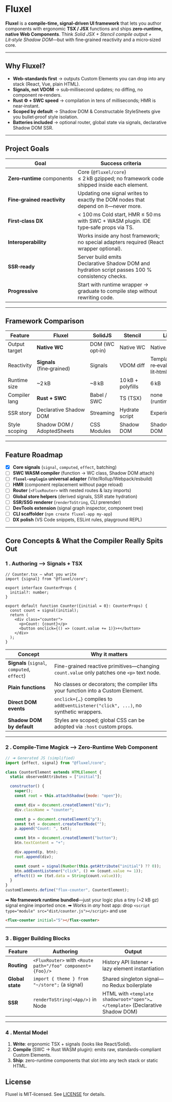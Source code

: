 # Fluxel

**Fluxel** is a **compile‑time, signal‑driven UI framework** that lets you author components with ergonomic **TSX / JSX** functions and ships **zero‑runtime, native Web Components**. Think _Solid JSX + Stencil compile output + Lit‑style Shadow DOM_—but with fine‑grained reactivity and a micro‑sized core.

---

## Why Fluxel?

- **Web‑standards first** → outputs Custom Elements you can drop into any stack (React, Vue, plain HTML).
- **Signals, not VDOM** → sub‑millisecond updates; no diffing, no component re‑renders.
- **Rust ⚙️ + SWC speed** → compilation in tens of milliseconds; HMR is near‑instant.
- **Scoped by default** → Shadow DOM & Constructable StyleSheets give you bullet‑proof style isolation.
- **Batteries included** → optional router, global state via signals, declarative Shadow DOM SSR.

---

## Project Goals

| Goal                        | Success criteria                                                                                |
| --------------------------- | ----------------------------------------------------------------------------------------------- |
| **Zero‑runtime** components | Core (`@fluxel/core`) ≤ 2 kB gzipped; no framework code shipped inside each element.            |
| **Fine‑grained reactivity** | Updating one signal writes to exactly the DOM nodes that depend on it—never more.               |
| **First‑class DX**          | < 100 ms Cold start, HMR ≤ 50 ms with SWC + WASM plugin. IDE type‑safe props via TS.            |
| **Interoperability**        | Works inside any host framework; no special adapters required (React wrapper optional).         |
| **SSR‑ready**               | Server build emits Declarative Shadow DOM and hydration script passes 100 % consistency checks. |
| **Progressive**             | Start with runtime wrapper → graduate to compile step without rewriting code.                   |

---

## Framework Comparison

| Feature       | **Fluxel**                 | SolidJS         | Stencil           | Lit                              | Svelte                        | React              |
| ------------- | -------------------------- | --------------- | ----------------- | -------------------------------- | ----------------------------- | ------------------ |
| Output target | **Native WC**              | DOM (WC opt‑in) | Native WC         | Native WC                        | DOM + optional custom‑element | DOM                |
| Reactivity    | **Signals** (fine‑grained) | Signals         | VDOM diff         | Template re‑eval + lit‑html diff | Compiler‑generated statements | Virtual DOM diff   |
| Runtime size  | \~2 kB                     | \~8 kB          | 10 kB + polyfills | 6 kB                             | 0 (compiled)                  | 30 kB              |
| Compiler lang | **Rust + SWC**             | Babel / SWC     | TS (TSX)          | none (runtime)                   | custom                        | Babel              |
| SSR story     | Declarative Shadow DOM     | Streaming       | Hydrate script    | Experimental                     | Hydrate                       | Hydrate            |
| Style scoping | Shadow DOM / AdoptedSheets | CSS Modules     | Shadow DOM        | Shadow DOM                       | Scoped CSS                    | CSS‑in‑JS / global |

---

## Feature Roadmap

- [x] **Core signals** (`signal`, `computed`, `effect`, batching)
- [ ] **SWC WASM compiler** (function → WC class, Shadow DOM attach)
- [ ] **`fluxel-unplugin` universal adapter** (Vite/Rollup/Webpack/esbuild)
- [ ] **HMR** (component replacement without page reload)
- [ ] **Router** (`<FluxRouter>` with nested routes & lazy imports)
- [ ] **Global store helpers** (derived signals, SSR state hydration)
- [ ] **SSR/SSG renderer** (`renderToString`, CLI prerender)
- [ ] **DevTools extension** (signal graph inspector, component tree)
- [ ] **CLI scaffolder** (`npm create fluxel-app my-app`)
- [ ] **DX polish** (VS Code snippets, ESLint rules, playground REPL)

---

## Core Concepts & What the Compiler Really Spits Out

### 1 . Authoring ⟶ Signals + TSX

```tsx
// Counter.tsx – what you write
import {signal} from "@fluxel/core";

export interface CounterProps {
  initial?: number;
}

export default function Counter({initial = 0}: CounterProps) {
  const count = signal(initial);
  return (
    <div class="counter">
      <p>Count: {count}</p>
      <button onclick={() => (count.value += 1)}>+</button>
    </div>
  );
}
```

| Concept                                      | Why it matters                                                                            |
| -------------------------------------------- | ----------------------------------------------------------------------------------------- |
| **Signals** (`signal`, `computed`, `effect`) | Fine-grained reactive primitives—changing `count.value` only patches one `<p>` text node. |
| **Plain functions**                          | No classes or decorators; the compiler lifts your function into a Custom Element.         |
| **Direct DOM events**                        | `onclick={…}` compiles to `addEventListener("click", ...)`, no synthetic wrappers.        |
| **Shadow DOM by default**                    | Styles are scoped; global CSS can be adopted via `:host` custom props.                    |

---

### 2 . Compile-Time Magick ⟶ Zero-Runtime Web Component

```js
// ➜ Generated JS (simplified)
import {effect, signal} from "@fluxel/core";

class CounterElement extends HTMLElement {
  static observedAttributes = ["initial"];

  constructor() {
    super();
    const root = this.attachShadow({mode: "open"});

    const div = document.createElement("div");
    div.className = "counter";

    const p = document.createElement("p");
    const txt = document.createTextNode("");
    p.append("Count: ", txt);

    const btn = document.createElement("button");
    btn.textContent = "+";

    div.append(p, btn);
    root.append(div);

    const count = signal(Number(this.getAttribute("initial") ?? 0));
    btn.addEventListener("click", () => (count.value += 1));
    effect(() => (txt.data = String(count.value)));
  }
}
customElements.define("flux-counter", CounterElement);
```

➡ **No framework runtime bundled**—just your logic plus a tiny (\~2 kB gz) signal engine imported once.
➡ Works in _any_ host app: drop `<script type="module" src="dist/counter.js"></script>` and use

```html
<flux-counter initial="5"></flux-counter>
```

---

### 3 . Bigger Building Blocks

| Feature          | Authoring                                                  | Output                                                                        |
| ---------------- | ---------------------------------------------------------- | ----------------------------------------------------------------------------- |
| **Routing**      | `<FluxRouter>` with `<Route path="/foo" component={Foo}/>` | History API listener + lazy element instantiation                             |
| **Global state** | `import { theme } from "~/store";` (a signal)              | Shared singleton signal—no Redux boilerplate                                  |
| **SSR**          | `renderToString(<App/>)` in Node                           | HTML with `<template shadowroot="open">…</template>` (Declarative Shadow DOM) |

---

### 4 . Mental Model

1. **Write**: ergonomic TSX + signals (looks like React/Solid).
2. **Compile** (SWC → Rust WASM plugin): emits raw, standards-compliant Custom Elements.
3. **Ship**: zero-runtime components that slot into any tech stack or static HTML.

## License

Fluxel is MIT‑licensed. See [LICENSE](LICENSE) for details.
